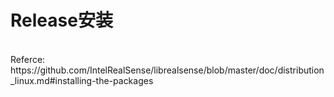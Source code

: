 # Release安装
<br>
Referce:<br>
https://github.com/IntelRealSense/librealsense/blob/master/doc/distribution_linux.md#installing-the-packages
<br>









